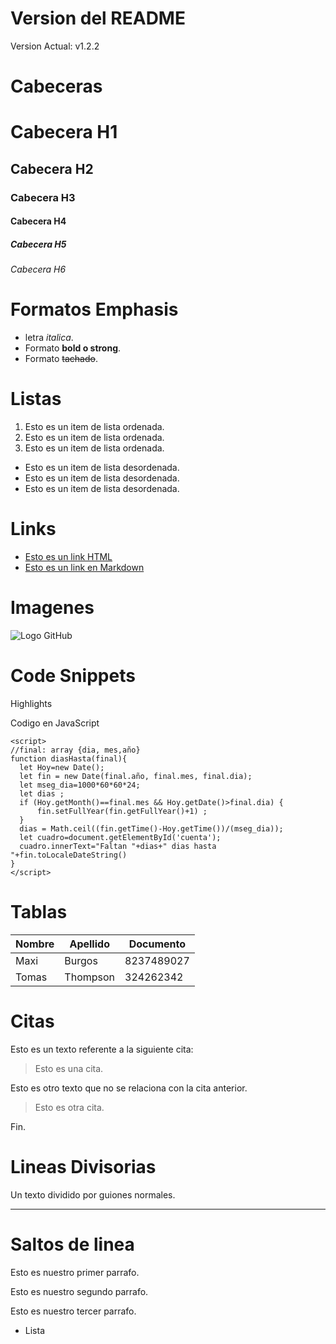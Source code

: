 # Version del README

Version Actual: v1.2.2

# Cabeceras

# Cabecera H1

## Cabecera H2

### Cabecera H3

#### Cabecera H4

##### Cabecera H5

###### Cabecera H6

# Formatos Emphasis

- letra _italica_.
- Formato **bold o strong**.
- Formato ~~tachado~~.

# Listas

1. Esto es un item de lista ordenada.
2. Esto es un item de lista ordenada.
3. Esto es un item de lista ordenada.

- Esto es un item de lista desordenada.
- Esto es un item de lista desordenada.
- Esto es un item de lista desordenada.

# Links

- <a href="http://google.com">Esto es un link HTML</a>
- [Esto es un link en Markdown](http://google.com)

# Imagenes

![Logo GitHub](https://static.vecteezy.com/system/resources/thumbnails/017/119/660/small/github-logo-git-hub-icon-with-text-on-white-and-black-background-free-vector.jpg)

# Code Snippets

Highlights

Codigo en JavaScript

```
<script>
//final: array {dia, mes,año}
function diasHasta(final){
  let Hoy=new Date();
  let fin = new Date(final.año, final.mes, final.dia);
  let mseg_dia=1000*60*60*24;
  let dias ;
  if (Hoy.getMonth()==final.mes && Hoy.getDate()>final.dia) {
      fin.setFullYear(fin.getFullYear()+1) ;
  }
  dias = Math.ceil((fin.getTime()-Hoy.getTime())/(mseg_dia));
  let cuadro=document.getElementById('cuenta');
  cuadro.innerText="Faltan "+dias+" dias hasta "+fin.toLocaleDateString()
}
</script>
```

# Tablas

| Nombre | Apellido | Documento  |
| ------ | -------- | ---------- |
| Maxi   | Burgos   | 8237489027 |
| Tomas  | Thompson | 324262342  |

# Citas

Esto es un texto referente a la siguiente cita:

> Esto es una cita.

Esto es otro texto que no se relaciona con la cita anterior.

> Esto es otra cita.

Fin.

# Lineas Divisorias

Un texto dividido por guiones normales.

---

# Saltos de linea

Esto es nuestro primer parrafo.

Esto es nuestro segundo parrafo.

Esto es nuestro tercer parrafo.

- Lista
